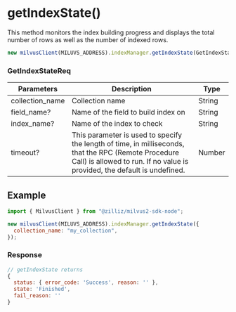 # getIndexState()

This method monitors the index building progress and displays the total number of rows as well as the number of indexed rows.

```javascript
new milvusClient(MILUVS_ADDRESS).indexManager.getIndexState(GetIndexStateReq);
```

### GetIndexStateReq

| Parameters      | Description                                                                            | Type   |
| --------------- | -------------------------------------------------------------------------------------- | ------ |
| collection_name | Collection name                                                                        | String |
| field_name?     | Name of the field to build index on                                                    | String |
| index_name?     | Name of the index to check                                                             | String |
| timeout?        | This parameter is used to specify the length of time, in milliseconds, that the RPC (Remote Procedure Call) is allowed to run. If no value is provided, the default is undefined. | Number |

## Example

```javascript
import { MilvusClient } from "@zilliz/milvus2-sdk-node";

new milvusClient(MILUVS_ADDRESS).indexManager.getIndexState({
  collection_name: "my_collection",
});
```

### Response

```javascript
// getIndexState returns
{
  status: { error_code: 'Success', reason: '' },
  state: 'Finished',
  fail_reason: ''
}
```
